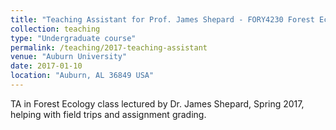 ```yaml
---
title: "Teaching Assistant for Prof. James Shepard - FORY4230 Forest Ecolgy"
collection: teaching
type: "Undergraduate course"
permalink: /teaching/2017-teaching-assistant
venue: "Auburn University"
date: 2017-01-10
location: "Auburn, AL 36849 USA"
---
```


TA in Forest Ecology class lectured by Dr. James Shepard, Spring 2017, helping with field trips and assignment grading.
